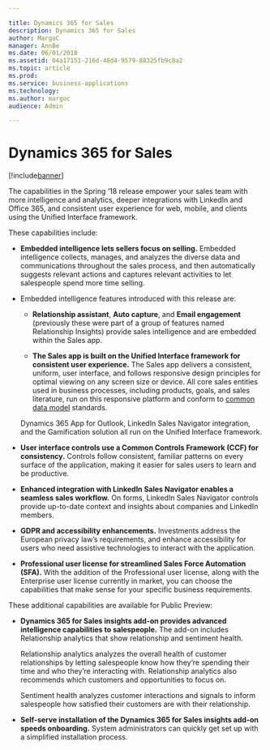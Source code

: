 ```yaml
---

title: Dynamics 365 for Sales
description: Dynamics 365 for Sales
author: MargoC
manager: AnnBe
ms.date: 06/01/2018
ms.assetid: 04a17151-216d-48d4-9579-88325fb9c8a2
ms.topic: article
ms.prod: 
ms.service: business-applications
ms.technology: 
ms.author: margoc
audience: Admin

---
```

#  Dynamics 365 for Sales




[!include[banner](../../includes/banner.md)]

The capabilities in the Spring ’18 release empower your sales team with more
intelligence and analytics, deeper integrations with LinkedIn and Office 365,
and consistent user experience for web, mobile, and clients using the Unified
Interface framework.

These capabilities include:

-   **Embedded intelligence lets sellers focus on selling.** Embedded
    intelligence collects, manages, and analyzes the diverse data and
    communications throughout the sales process, and then automatically suggests
    relevant actions and captures relevant activities to let salespeople spend
    more time selling.

-   Embedded intelligence features introduced with this release are:

    -   **Relationship assistant**, **Auto capture**, and **Email engagement**
    (previously these were part of a group of features named Relationship
    Insights) provide sales intelligence and are embedded within the Sales app.

    -   **The Sales app is built on the Unified Interface framework for consistent
    user experience.** The Sales app delivers a consistent, uniform, user
    interface, and follows responsive design principles for optimal viewing on
    any screen size or device. All core sales entities used in business
    processes, including products, goals, and sales literature, run on this
    responsive platform and conform to [common data model](../microsoft-flow/access-modern-approvals-common-data-service-apps.md)
    standards.

    Dynamics 365 App for Outlook, LinkedIn Sales Navigator integration, and the
    Gamification solution all run on the Unified Interface framework.

-   **User interface controls use a Common Controls Framework (CCF) for
    consistency.** Controls follow consistent, familiar patterns on every
    surface of the application, making it easier for sales users to learn and be
    productive.

-   **Enhanced integration with LinkedIn Sales Navigator enables a seamless
    sales workflow.** On forms, LinkedIn Sales Navigator controls provide
    up-to-date context and insights about companies and LinkedIn members.

-   **GDPR and accessibility enhancements.** Investments address the European
    privacy law’s requirements, and enhance accessibility for users who need
    assistive technologies to interact with the application.

-   **Professional user license for streamlined Sales Force Automation (SFA).**
    With the addition of the Professional user license, along with the
    Enterprise user license currently in market, you can choose the capabilities
    that make sense for your specific business requirements.

These additional capabilities are available for Public Preview:

-   **Dynamics 365 for Sales insights add-on provides advanced intelligence
    capabilities to salespeople.** The add-on includes Relationship analytics
    that show relationship and sentiment health.

    Relationship analytics analyzes the overall health of customer relationships by
    letting salespeople know how they’re spending their time and who they’re
    interacting with. Relationship analytics also recommends which customers and
    opportunities to focus on.

    Sentiment health analyzes customer interactions and signals to inform
    salespeople how satisfied their customers are with their relationship.

-   **Self-serve installation of the Dynamics 365 for Sales insights add-on
    speeds onboarding.** System administrators can quickly get set up with a
    simplified installation process.
